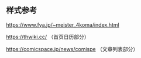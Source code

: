 ## 样式参考

https://www.fya.jp/~meister_4koma/index.html

https://thwiki.cc/ （首页日历部分）

https://comicspace.jp/news/comispe （文章列表部分）
